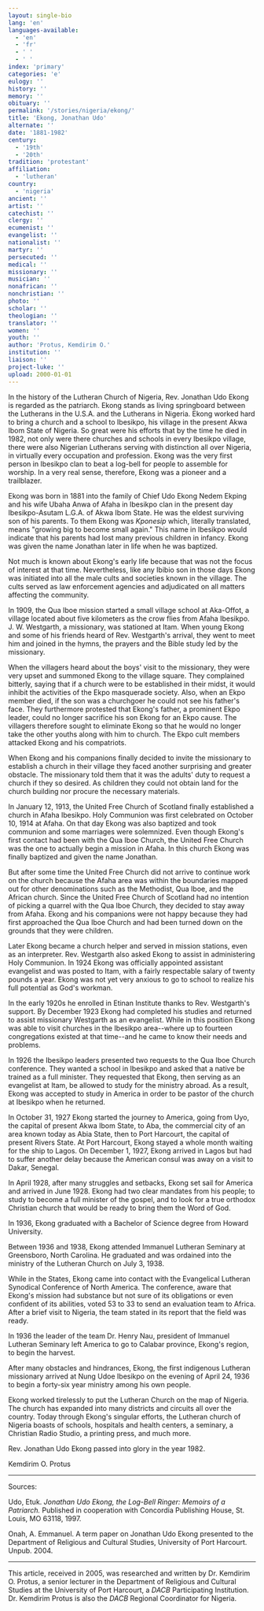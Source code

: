 ```yaml
---
layout: single-bio
lang: 'en'
languages-available:
  - 'en'
  - 'fr'
  - ' '
  - ' '
index: 'primary'
categories: 'e'
eulogy: ''
history: ''
memory: ''
obituary: ''
permalink: '/stories/nigeria/ekong/'
title: 'Ekong, Jonathan Udo'
alternate: ''
date: '1881-1982'
century:
  - '19th'
  - '20th'
tradition: 'protestant'
affiliation:
  - 'lutheran'
country:
  - 'nigeria'
ancient: ''
artist: ''
catechist: ''
clergy: ''
ecumenist: ''
evangelist: ''
nationalist: ''
martyr: ''
persecuted: ''
medical: ''
missionary: ''
musician: ''
nonafrican: ''
nonchristian: ''
photo: ''
scholar: ''
theologian: ''
translator: ''
women: ''
youth: ''
author: 'Protus, Kemdirim O.'
institution: ''
liaison: ''
project-luke: ''
upload: 2000-01-01
---
```



In the history of the Lutheran Church of Nigeria, Rev. Jonathan Udo Ekong is regarded as the patriarch. Ekong stands as living springboard between the Lutherans in the U.S.A. and the Lutherans in Nigeria. Ekong worked hard to bring a church and a school to Ibesikpo, his village in the present Akwa Ibom State of Nigeria. So great were his efforts that by the time he died in 1982, not only were there churches and schools in every Ibesikpo village, there were also Nigerian Lutherans serving with distinction all over Nigeria, in virtually every occupation and profession. Ekong was the very first person in Ibesikpo clan to beat a log-bell for people to assemble for worship. In a very real sense, therefore, Ekong was a pioneer and a trailblazer.

Ekong was born in 1881 into the family of Chief Udo Ekong Nedem Ekping and his wife Ubaha Anwa of Afaha in Ibesikpo clan in the present day Ibesikpo-Asutam L.G.A. of Akwa Ibom State. He was the eldest surviving son of his parents. To them Ekong was *Kponesip* which, literally translated, means  "growing big to become small again." This name in Ibesikpo would indicate that his parents had lost many previous children in infancy. Ekong was given the name Jonathan later in life when he was baptized.

Not much is known about Ekong's early life because that was not the focus of interest at that time. Nevertheless, like any Ibibio son in those days Ekong was initiated into all the male cults and societies known in the village. The cults served as law enforcement agencies and adjudicated on all matters affecting the community.

In 1909, the Qua Iboe mission started a small village school at Aka-Offot, a village located about five kilometers as the crow flies from Afaha Ibesikpo. J. W. Westgarth, a missionary, was stationed at Itam. When young Ekong and some of his friends heard of Rev. Westgarth's arrival, they went to meet him and joined in the hymns, the prayers and the Bible study led by the missionary.

When the villagers heard about the boys' visit to the missionary, they were very upset and summoned Ekong to the village square. They complained bitterly, saying that if a church were to be established in their midst, it would inhibit the activities of the Ekpo masquerade society. Also, when an Ekpo member died, if the son was a churchgoer he could not see his father's face. They furthermore protested that Ekong's father, a prominent Ekpo leader, could no longer sacrifice his son Ekong for an Ekpo cause. The villagers therefore sought to eliminate Ekong so that he would no longer take the other youths along with him to church. The Ekpo cult members attacked Ekong and his compatriots.

When Ekong and his companions finally decided to invite the missionary to establish a church in their village they faced another surprising and greater obstacle. The missionary told them that it was the adults' duty to request a church if they so desired.  As children they could not obtain land for the church building nor procure the necessary materials.

In January 12, 1913, the United Free Church of Scotland finally established a church in Afaha Ibesikpo. Holy Communion was first celebrated on October 10, 1914 at Afaha. On that day Ekong was also baptized and took communion and some marriages were solemnized. Even though Ekong's first contact had been with the Qua Iboe Church, the United Free Church was the one to actually begin a mission in Afaha. In this church Ekong was finally baptized and given the name Jonathan.

But after some time the United Free Church did not arrive to continue work on the church because the Afaha area was within the boundaries mapped out for other denominations such as the Methodist, Qua Iboe, and the African church. Since the United Free Church of Scotland had no intention of picking a quarrel with the Qua Iboe Church, they decided to stay away from Afaha. Ekong and his companions were not happy because they had first approached the Qua Iboe Church and had been turned down on the grounds that they were children.

Later Ekong became a church helper and served in mission stations, even as an interpreter. Rev. Westgarth also asked Ekong to assist in administering Holy Communion. In 1924 Ekong was officially appointed assistant evangelist and was posted to Itam, with a fairly respectable salary of twenty pounds a year.  Ekong was not yet very anxious to go to school to realize his full potential as God's workman.

In the early 1920s he enrolled in Etinan Institute thanks to Rev. Westgarth's support. By December 1923 Ekong had completed his studies and returned to assist missionary Westgarth as an evangelist. While in this position Ekong was able to visit churches in the Ibesikpo area--where up to fourteen congregations existed at that time--and he came to know their needs and problems.

In 1926 the Ibesikpo leaders presented two requests to the Qua Iboe Church conference. They wanted a school in Ibesikpo and asked that a native be trained as a full minister. They requested that Ekong, then serving as an evangelist at Itam, be allowed to study for the ministry abroad. As a result, Ekong was accepted to study in America in order to be pastor of the church at Ibesikpo when he returned.

In October 31, 1927 Ekong started the journey to America, going from Uyo, the capital of present Akwa Ibom State, to Aba, the commercial city of an area known today as Abia State, then to Port Harcourt, the capital of present Rivers State. At Port Harcourt, Ekong stayed a whole month waiting for the ship to Lagos. On December 1, 1927, Ekong arrived in Lagos but had to suffer another delay because the American consul was away on a visit to Dakar, Senegal.

In April 1928, after many struggles and setbacks, Ekong set sail for America and arrived in June 1928. Ekong had two clear mandates from his people; to study to become a full minister of the gospel, and to look for a true orthodox Christian church that would be ready to bring them the Word of God.

In 1936, Ekong graduated with a Bachelor of Science degree from Howard University.

Between 1936 and 1938, Ekong attended Immanuel Lutheran Seminary at Greensboro, North Carolina. He graduated and was ordained into the ministry of the Lutheran Church on July 3, 1938.

While in the States, Ekong came into contact with the Evangelical Lutheran Synodical Conference of North America. The conference, aware that Ekong's mission had substance but not sure of its obligations or even confident of its abilities, voted 53 to 33 to send an evaluation team to Africa. After a brief visit to Nigeria, the team stated in its report that the field was ready.

In 1936 the leader of the team Dr. Henry Nau, president of Immanuel Lutheran Seminary left America to go to Calabar province, Ekong's region, to begin the harvest.

After many obstacles and hindrances, Ekong, the first indigenous Lutheran missionary arrived at Nung Udoe Ibesikpo on the evening of April 24, 1936 to begin a forty-six year ministry among his own people.

Ekong worked tirelessly to put the Lutheran Church on the map of Nigeria. The church has expanded  into many districts and circuits all over the country. Today through Ekong's singular efforts, the Lutheran church of Nigeria boasts of schools, hospitals and health centers, a seminary, a Christian Radio Studio, a printing press, and much more.

Rev. Jonathan Udo Ekong passed into glory in the year 1982.

Kemdirim O. Protus

---

Sources:

Udo, Etuk. *Jonathan Udo Ekong, the Log-Bell Ringer: Memoirs of a Patriarch.* Published in cooperation with Concordia Publishing House, St. Louis, MO 63118, 1997.

Onah, A. Emmanuel. A term paper on Jonathan Udo Ekong presented to the Department of Religious and Cultural Studies, University of Port Harcourt. Unpub. 2004.

---

This article, received in 2005, was researched and written by Dr. Kemdirim O. Protus,
a senior lecturer in the Department of Religious and Cultural Studies at the University of Port Harcourt, a *DACB* Participating Institution. Dr. Kemdirim Protus is also the *DACB* Regional Coordinator for Nigeria.